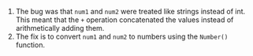 1. The bug was that `num1` and `num2` were treated like strings instead of int. This meant that the `+` operation concatenated the values instead of arithmetically adding them.
2. The fix is to convert `num1` and `num2` to numbers using the `Number()` function.